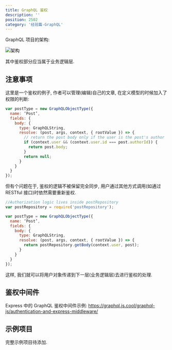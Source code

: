 ```yaml
---
title: GraphQL 鉴权
description: ''
position: 2502
category: '经验篇-GraphQL'
---
```


GraphQL 项目的架构:

![架构](https://graphql.js.cool/img/diagrams/business_layer.png)

其中鉴权部分应当属于业务逻辑层.

## 注意事项

这里是一个鉴权的例子, 作者可以管理(编辑)自己的文章, 在定义模型的时候加入了权限的判断:

```js
var postType = new GraphQLObjectType({
  name: ‘Post’,
  fields: {
    body: {
      type: GraphQLString,
      resolve: (post, args, context, { rootValue }) => {
        // return the post body only if the user is the post's author
        if (context.user && (context.user.id === post.authorId)) {
          return post.body;
        }
        return null;
      }
    }
  }
});
```

但有个问题在于, 鉴权的逻辑不被保留完全同步, 用户通过其他方式调用(如通过 RESTful 接口)时依然需要重新鉴权.

```js
//Authorization logic lives inside postRepository
var postRepository = require('postRepository');

var postType = new GraphQLObjectType({
  name: ‘Post’,
  fields: {
    body: {
      type: GraphQLString,
      resolve: (post, args, context, { rootValue }) => {
        return postRepository.getBody(context.user, post);
      }
    }
  }
});
```

这样, 我们就可以将用户对象传递到下一层(业务逻辑层)去进行鉴权的处理.

<adsbygoogle></adsbygoogle>

## 鉴权中间件

Express 中的 GraphQL 鉴权中间件示例: <https://graphql.js.cool/graphql-js/authentication-and-express-middleware/>

## 示例项目

完整示例项目待添加.
